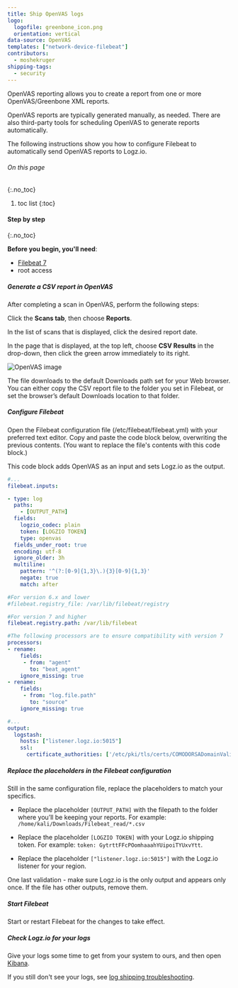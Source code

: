 ```yaml
---
title: Ship OpenVAS logs
logo:
  logofile: greenbone_icon.png
  orientation: vertical
data-source: OpenVAS
templates: ["network-device-filebeat"]
contributors:
  - moshekruger
shipping-tags:
  - security
---
```


OpenVAS reporting allows you to create a report from one or more OpenVAS/Greenbone XML reports. 

OpenVAS reports are typically generated manually, as needed. There are also third-party tools for scheduling OpenVAS to generate reports automatically.

The following instructions show you how to configure Filebeat to automatically send OpenVAS reports to Logz.io. 

###### On this page
{:.no_toc}

1. toc list
{:toc}

#### Step by step
{:.no_toc}

**Before you begin, you'll need**:

* [Filebeat 7](https://www.elastic.co/guide/en/beats/filebeat/current/filebeat-installation.html) 
* root access

<div class="tasklist">

##### Generate a CSV report in OpenVAS

After completing a scan in OpenVAS, perform the following steps:

Click the **Scans tab**, then choose **Reports**. 

In the list of scans that is displayed, click the desired report date.

In the page that is displayed, at the top left, choose **CSV Results** in the drop-down, then click the green arrow immediately to its right.

![OpenVAS image](https://dytvr9ot2sszz.cloudfront.net/logz-docs/security-analytics/openvas.png.)

The file downloads to the default Downloads path set for your Web browser. You can either copy the CSV report file to the folder you set in Filebeat, or set the browser’s default Downloads location to that folder.


##### Configure Filebeat

Open the Filebeat configuration file (/etc/filebeat/filebeat.yml) with your preferred text editor.
Copy and paste the code block below, overwriting the previous contents. (You want to replace the file's contents with this code block.)

This code block adds OpenVAS as an input and sets Logz.io as the output.

```yaml
#...
filebeat.inputs:

- type: log
  paths:
    - [OUTPUT_PATH]
  fields:
    logzio_codec: plain
    token: [LOGZIO TOKEN]
    type: openvas
  fields_under_root: true
  encoding: utf-8
  ignore_older: 3h
  multiline:
    pattern: '^(?:[0-9]{1,3}\.){3}[0-9]{1,3}'
    negate: true
    match: after

#For version 6.x and lower
#filebeat.registry_file: /var/lib/filebeat/registry

#For version 7 and higher
filebeat.registry.path: /var/lib/filebeat

#The following processors are to ensure compatibility with version 7
processors:
- rename:
    fields:
     - from: "agent"
       to: "beat_agent"
    ignore_missing: true
- rename:
    fields:
     - from: "log.file.path"
       to: "source"
    ignore_missing: true

#...
output:
  logstash:
    hosts: ["listener.logz.io:5015"]
    ssl:
      certificate_authorities: ['/etc/pki/tls/certs/COMODORSADomainValidationSecureServerCA.crt']
```

##### Replace the placeholders in the Filebeat configuration

Still in the same configuration file, replace the placeholders to match your specifics.

* Replace the placeholder `[OUTPUT_PATH]` with the filepath to the folder where you’ll be keeping your reports. For example: `/home/kali/Downloads/Filebeat_read/*.csv`

* Replace the placeholder `[LOGZIO TOKEN]` with your Logz.io shipping token. For example: `token: GytrttFFcPOomhaaahYUipoiTYUxvYtt`.

* Replace the placeholder `["listener.logz.io:5015"]` with the Logz.io listener for your region.

One last validation - make sure Logz.io is the only output and appears only once.
If the file has other outputs, remove them.

##### Start Filebeat

Start or restart Filebeat for the changes to take effect.

##### Check Logz.io for your logs

Give your logs some time to get from your system to ours, and then open [Kibana](https://app.logz.io/#/dashboard/kibana).

If you still don't see your logs, see [log shipping troubleshooting]({{site.baseurl}}/user-guide/log-shipping/log-shipping-troubleshooting.html).

</div>
